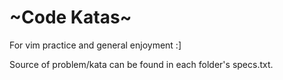 ~Code Katas~
==============================
For vim practice and general enjoyment :]

Source of problem/kata can be found in each folder's specs.txt.
